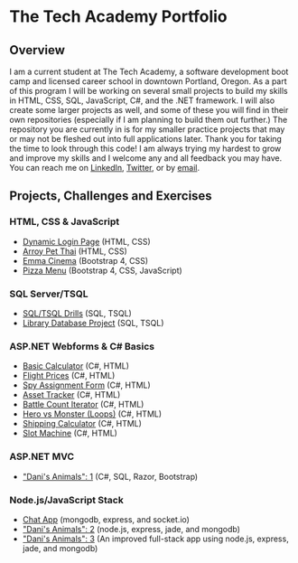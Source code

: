 # The Tech Academy Portfolio
## Overview
I am a current student at The Tech Academy, a software development boot camp and licensed career school in downtown Portland, Oregon. As a part of this program I will be working on several small projects to build my skills in HTML, CSS, SQL, JavaScript, C#, and the .NET framework. I will also create some larger projects as well, and some of these you will find in their own repositories (especially if I am planning to build them out further.) The repository you are currently in is for my smaller practice projects that may or may not be fleshed out into full applications later. Thank you for taking the time to look through this code! I am always trying my hardest to grow and improve my skills and I welcome any and all feedback you may have. You can reach me on [LinkedIn](https://www.linkedin.com/in/jhunschejones), [Twitter](https://twitter.com/jhunschejones), or by [email](mailto:contact@joshuahunschejones.com).

## Projects, Challenges and Exercises

### HTML, CSS & JavaScript
* [Dynamic Login Page](https://github.com/jhunschejones/The-Tech-Academy-Projects/tree/master/login) (HTML, CSS) 
* [Arroy Pet Thai](https://github.com/jhunschejones/Arroy-Pet-Thai) (HTML, CSS)
* [Emma Cinema](https://github.com/jhunschejones/Emma-Cinema) (Bootstrap 4, CSS)
* [Pizza Menu](https://github.com/jhunschejones/pizza-menu) (Bootstrap 4, CSS, JavaScript)

### SQL Server/TSQL
* [SQL/TSQL Drills](https://github.com/jhunschejones/The-Tech-Academy-Projects/tree/master/SQL%20Drills) (SQL, TSQL)
* [Library Database Project](https://github.com/jhunschejones/The-Tech-Academy-Projects/tree/master/library) (SQL, TSQL)

### ASP.NET Webforms & C# Basics
* [Basic Calculator](https://github.com/jhunschejones/The-Tech-Academy-C--Part-1/tree/master/Challenge10) (C#, HTML)
* [Flight Prices](https://github.com/jhunschejones/The-Tech-Academy-C--Part-1/tree/master/CS-ASP_022) (C#, HTML)
* [Spy Assignment Form](https://github.com/jhunschejones/The-Tech-Academy-C--Part-1/tree/master/Challenge19) (C#, HTML)
* [Asset Tracker](https://github.com/jhunschejones/The-Tech-Academy-C--Part-1/tree/master/Challenge23) (C#, HTML)
* [Battle Count Iterator](https://github.com/jhunschejones/The-Tech-Academy-C--Part-1/tree/master/ChallengeForXmenBattleCount) (C#, HTML)
* [Hero vs Monster (Loops)](https://github.com/jhunschejones/The-Tech-Academy-C--Part-2/tree/master/CS-ASP_027) (C#, HTML)
* [Shipping Calculator](https://github.com/jhunschejones/The-Tech-Academy-C--Part-2/tree/master/Challenge34) (C#, HTML)
* [Slot Machine](https://github.com/jhunschejones/The-Tech-Academy-C--Part-2/tree/master/SlotMachine) (C#, HTML)

### ASP.NET MVC
* ["Dani's Animals": 1](https://github.com/jhunschejones/The-Tech-Academy-C--Part-2/tree/master/DaniAnimals) (C#, SQL, Razor, Bootstrap)

### Node.js/JavaScript Stack
* [Chat App](https://github.com/jhunschejones/The-Tech-Academy-Projects/tree/master/node/Chat%20App) (mongodb, express, and socket.io)
* ["Dani's Animals": 2](https://github.com/jhunschejones/The-Tech-Academy-Projects/tree/master/node/Dani%20Animals%202) (node.js, express, jade, and mongodb)
* ["Dani's Animals": 3](https://github.com/jhunschejones/Dani-Animals-3) (An improved full-stack app using node.js, express, jade, and mongodb)